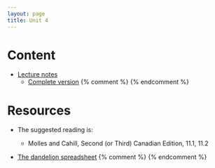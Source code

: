 ```yaml
---
layout: page
title: Unit 4
---
```


# Content

* [Lecture notes](materials/structure.handouts.pdf)
  * [Complete version](materials/structure.complete.pdf)
{% comment %} 
{% endcomment %} 

# Resources

* The suggested reading is:
  * Molles and Cahill, Second (or Third) Canadian Edition, 11.1, 11.2

* [The dandelion spreadsheet](http://tinyurl.com/DandelionModel2017)
{% comment %} 
{% endcomment %} 
